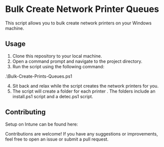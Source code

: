 # Bulk Create Network Printer Queues

This script allows you to bulk create network printers on your Windows machine.

## Usage

1. Clone this repository to your local machine.
2. Open a command prompt and navigate to the project directory.
3. Run the script using the following command:

.\Bulk-Create-Prints-Queues.ps1

4. Sit back and relax while the script creates the network printers for you.
5. The script will create a folder for each printer
. The folders include an install.ps1 script and a detec.ps1 script.
## Contributing

Setup on Intune can be found here:


Contributions are welcome! If you have any suggestions or improvements, feel free to open an issue or submit a pull request.